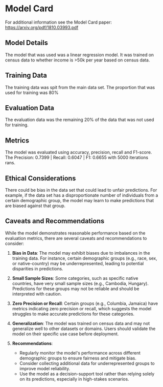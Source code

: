 # Model Card

For additional information see the Model Card paper: https://arxiv.org/pdf/1810.03993.pdf

## Model Details
The model that was used was a linear regression model. It was trained on census data to whether income is >50k per year based on census data.

## Training Data
The training data was spit from the main data set. The proportion that was used for training was 80%
## Evaluation Data
The evaluation data was the remaining 20% of the data that was not used for training.
## Metrics
The model was evaluated using accuracy, precision, recall and F1-score. The Precision: 0.7399 | Recall: 0.6047 | F1: 0.6655 with 5000 iterations rans. 
## Ethical Considerations
There could be bias in the data set that could lead to unfair predictions. For example, if the data set has a disproportionate number of individuals from a certain demographic group, the model may learn to make predictions that are biased against that group.
## Caveats and Recommendations

While the model demonstrates reasonable performance based on the evaluation metrics, there are several caveats and recommendations to consider:

1. **Bias in Data**: The model may exhibit biases due to imbalances in the training data. For instance, certain demographic groups (e.g., race, sex, or native-country) may be underrepresented, leading to potential disparities in predictions.

2. **Small Sample Sizes**: Some categories, such as specific native countries, have very small sample sizes (e.g., Cambodia, Hungary). Predictions for these groups may not be reliable and should be interpreted with caution.

3. **Zero Precision or Recall**: Certain groups (e.g., Columbia, Jamaica) have metrics indicating zero precision or recall, which suggests the model struggles to make accurate predictions for these categories.

4. **Generalization**: The model was trained on census data and may not generalize well to other datasets or domains. Users should validate the model on their specific use case before deployment.

5. **Recommendations**:
   - Regularly monitor the model's performance across different demographic groups to ensure fairness and mitigate bias.
   - Consider collecting additional data for underrepresented groups to improve model reliability.
   - Use the model as a decision-support tool rather than relying solely on its predictions, especially in high-stakes scenarios.
